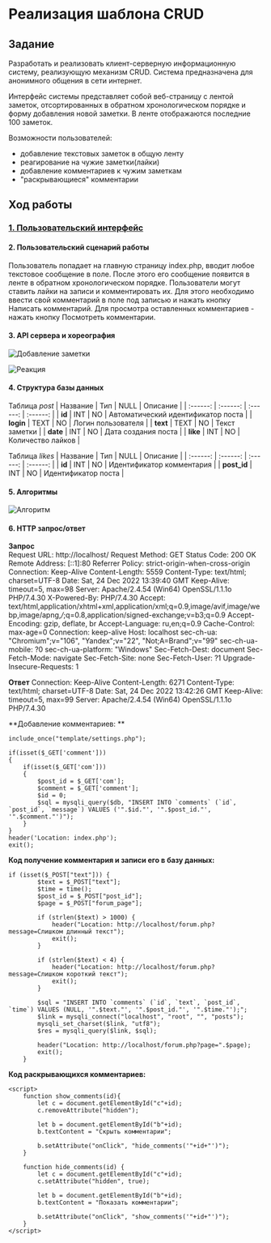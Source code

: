 Реализация шаблона CRUD
========================
Задание
------------------------
Разработать и реализовать клиент-серверную информационную систему, реализующую механизм CRUD. Система предназначена для анонимного общения в сети интернет.

Интерфейс системы представляет собой веб-страницу с лентой заметок, отсортированных в обратном хронологическом порядке и форму добавления новой заметки. В ленте отображаются последние 100 заметок.

Возможности пользователей:

- добавление текстовых заметок в общую ленту
- реагирование на чужие заметки(лайки)
- добавление комментариев к чужим заметкам
- "раскрывающиеся" комментарии

Ход работы
------------------------

### [1. Пользовательский интерфейс](https://www.figma.com/file/VtJEYULVUZ)

#### 2. Пользовательский сценарий работы

Пользователь попадает на главную страницу index.php, вводит любое текстовое сообщение в поле. После этого его сообщение появится в ленте в обратном хронологическом порядке. Пользователи могут ставить лайки на записи и комментировать их. Для этого необходимо ввести свой комментарий в поле под записью и нажать кнопку Написать комментарий. Для просмотра оставленных комментариев - нажать кнопку Посмотреть комментарии.

#### 3. API сервера и хореография
![Добавление заметки](https://user-images.githubusercontent.com/90519017/209437984-9f747e57-149c-48e3-b5ae-14219ec54a8b.png)


![Реакция](https://user-images.githubusercontent.com/90519017/209437994-86cf8c43-f234-4a48-80ed-6e4626a5a715.png)


#### 4. Структура базы данных

 Таблица *post*
| Название | Тип | NULL | Описание |
| :------: | :------: | :------: | :------: |
| **id** | INT  | NO | Автоматический идентификатор поста |
| **login** | TEXT | NO | Логин пользователя |
| **text** | TEXT | NO | Текст заметки |
| **date** | INT | NO | Дата создания поста |
| **like** | INT | NO | Количество лайков |

Таблица *likes*
| Название | Тип | NULL | Описание |
| :------: | :------: | :------: | :------: |
| **id** | INT  | NO | Идентификатор комментария |
| **post_id** | INT  | NO | Идентификатор поста |


#### 5. Алгоритмы
![Алгоритм](https://user-images.githubusercontent.com/90519017/209438095-cd5a71fb-72ff-4834-bd4d-a3a8860aed1f.png)


#### 6. HTTP запрос/ответ
**Запрос**  
Request URL: http://localhost/
Request Method: GET
Status Code: 200 OK
Remote Address: [::1]:80
Referrer Policy: strict-origin-when-cross-origin
Connection: Keep-Alive
Content-Length: 5559
Content-Type: text/html; charset=UTF-8
Date: Sat, 24 Dec 2022 13:39:40 GMT
Keep-Alive: timeout=5, max=98
Server: Apache/2.4.54 (Win64) OpenSSL/1.1.1o PHP/7.4.30
X-Powered-By: PHP/7.4.30
Accept: text/html,application/xhtml+xml,application/xml;q=0.9,image/avif,image/webp,image/apng,*/*;q=0.8,application/signed-exchange;v=b3;q=0.9
Accept-Encoding: gzip, deflate, br
Accept-Language: ru,en;q=0.9
Cache-Control: max-age=0
Connection: keep-alive
Host: localhost
sec-ch-ua: "Chromium";v="106", "Yandex";v="22", "Not;A=Brand";v="99"
sec-ch-ua-mobile: ?0
sec-ch-ua-platform: "Windows"
Sec-Fetch-Dest: document
Sec-Fetch-Mode: navigate
Sec-Fetch-Site: none
Sec-Fetch-User: ?1
Upgrade-Insecure-Requests: 1

**Ответ**
Connection: Keep-Alive
Content-Length: 6271
Content-Type: text/html; charset=UTF-8
Date: Sat, 24 Dec 2022 13:42:26 GMT
Keep-Alive: timeout=5, max=99
Server: Apache/2.4.54 (Win64) OpenSSL/1.1.1o PHP/7.4.30

**Добавление комментариев: **
```
include_once("template/settings.php");

if(isset($_GET['comment']))
{
    if(isset($_GET['com']))
    {
        $post_id = $_GET['com'];
        $comment = $_GET['comment'];
        $id = 0;
        $sql = mysqli_query($db, "INSERT INTO `comments` (`id`, `post_id`, `message`) VALUES ('".$id."', '".$post_id."', '".$comment."')");
    }
}
header('Location: index.php');
exit();

```
**Код получение комментария и записи его в базу данных:**
```
if (isset($_POST["text"])) {	
		$text = $_POST["text"];
		$time = time();
		$post_id = $_POST["post_id"];
		$page = $_POST["forum_page"];
	
		if (strlen($text) > 1000) {
			header("Location: http://localhost/forum.php?message=Слишком длинный текст");
			exit();
		}
		
		if (strlen($text) < 4) {
			header("Location: http://localhost/forum.php?message=Слишком короткий текст");
			exit();
		}
	
		$sql = "INSERT INTO `comments` (`id`, `text`, `post_id`, `time`) VALUES (NULL, '".$text."', '".$post_id."', '".$time."');";
		$link = mysqli_connect("localhost", "root", "", "posts");
		mysqli_set_charset($link, "utf8");
		$res = mysqli_query($link, $sql);
	
		header("Location: http://localhost/forum.php?page=".$page);
		exit();
	}

```

**Код раскрывающихся комментариев:**
```
<script> 
	function show_comments(id){
		let c = document.getElementById("c"+id);
		c.removeAttribute("hidden");
		
		let b = document.getElementById("b"+id);
		b.textContent = "Скрыть комментарии";
		
		b.setAttribute("onClick", "hide_comments('"+id+"')");
	}
	
	function hide_comments(id) {
		let c = document.getElementById("c"+id);
		c.setAttribute("hidden", true);
		
		let b = document.getElementById("b"+id);
		b.textContent = "Показать комментарии";
		
		b.setAttribute("onClick", "show_comments('"+id+"')");
	}
</script>
```
